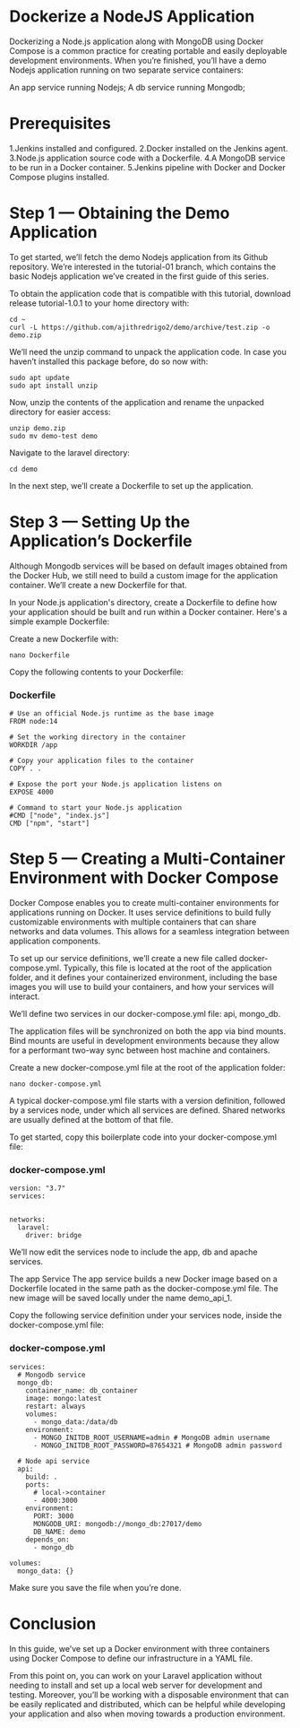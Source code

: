 # Dockerize a NodeJS Application

Dockerizing a Node.js application along with MongoDB using Docker Compose is a common practice for creating portable and easily deployable development environments. When you’re finished, you’ll have a demo Nodejs application running on two separate service containers:

An app service running Nodejs;
A db service running Mongodb;

# Prerequisites
1.Jenkins installed and configured.
2.Docker installed on the Jenkins agent.
3.Node.js application source code with a Dockerfile.
4.A MongoDB service to be run in a Docker container.
5.Jenkins pipeline with Docker and Docker Compose plugins installed.

# Step 1 — Obtaining the Demo Application
To get started, we’ll fetch the demo Nodejs application from its Github repository. We’re interested in the tutorial-01 branch, which contains the basic Nodejs application we’ve created in the first guide of this series.

To obtain the application code that is compatible with this tutorial, download release tutorial-1.0.1 to your home directory with:

```
cd ~
curl -L https://github.com/ajithredrigo2/demo/archive/test.zip -o demo.zip
```
We’ll need the unzip command to unpack the application code. In case you haven’t installed this package before, do so now with:

```
sudo apt update
sudo apt install unzip
```

Now, unzip the contents of the application and rename the unpacked directory for easier access:
```
unzip demo.zip
sudo mv demo-test demo
```
Navigate to the laravel directory:
```
cd demo
```
In the next step, we’ll create a Dockerfile to set up the application.


# Step 3 — Setting Up the Application’s Dockerfile
Although Mongodb services will be based on default images obtained from the Docker Hub, we still need to build a custom image for the application container. We’ll create a new Dockerfile for that.

In your Node.js application's directory, create a Dockerfile to define how your application should be built and run within a Docker container. Here's a simple example Dockerfile:

Create a new Dockerfile with:
```
nano Dockerfile
```
Copy the following contents to your Dockerfile:

### Dockerfile
```
# Use an official Node.js runtime as the base image
FROM node:14

# Set the working directory in the container
WORKDIR /app

# Copy your application files to the container
COPY . .

# Expose the port your Node.js application listens on
EXPOSE 4000

# Command to start your Node.js application
#CMD ["node", "index.js"]
CMD ["npm", "start"]
```


# Step 5 — Creating a Multi-Container Environment with Docker Compose
Docker Compose enables you to create multi-container environments for applications running on Docker. It uses service definitions to build fully customizable environments with multiple containers that can share networks and data volumes. This allows for a seamless integration between application components.

To set up our service definitions, we’ll create a new file called docker-compose.yml. Typically, this file is located at the root of the application folder, and it defines your containerized environment, including the base images you will use to build your containers, and how your services will interact.

We’ll define two services in our docker-compose.yml file: api, mongo_db.

The application files will be synchronized on both the app via bind mounts. Bind mounts are useful in development environments because they allow for a performant two-way sync between host machine and containers.

Create a new docker-compose.yml file at the root of the application folder:
```
nano docker-compose.yml
```
A typical docker-compose.yml file starts with a version definition, followed by a services node, under which all services are defined. Shared networks are usually defined at the bottom of that file.

To get started, copy this boilerplate code into your docker-compose.yml file:

### docker-compose.yml
```
version: "3.7"
services:


networks:
  laravel:
    driver: bridge
```
We’ll now edit the services node to include the app, db and apache services.

The app Service
The app service builds a new Docker image based on a Dockerfile located in the same path as the docker-compose.yml file. The new image will be saved locally under the name demo_api_1.

Copy the following service definition under your services node, inside the docker-compose.yml file:

### docker-compose.yml
```
services:
  # Mongodb service
  mongo_db:
    container_name: db_container
    image: mongo:latest
    restart: always
    volumes:
      - mongo_data:/data/db
    environment:
      - MONGO_INITDB_ROOT_USERNAME=admin # MongoDB admin username
      - MONGO_INITDB_ROOT_PASSWORD=87654321 # MongoDB admin password

  # Node api service
  api:
    build: .
    ports:
      # local->container
      - 4000:3000
    environment:
      PORT: 3000
      MONGODB_URI: mongodb://mongo_db:27017/demo
      DB_NAME: demo
    depends_on:
      - mongo_db

volumes:
  mongo_data: {}
```
Make sure you save the file when you’re done.


# Conclusion
In this guide, we’ve set up a Docker environment with three containers using Docker Compose to define our infrastructure in a YAML file.

From this point on, you can work on your Laravel application without needing to install and set up a local web server for development and testing. Moreover, you’ll be working with a disposable environment that can be easily replicated and distributed, which can be helpful while developing your application and also when moving towards a production environment.
